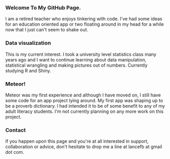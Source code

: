 ### Welcome To My GitHub Page.
I am a retired teacher who enjoys tinkering with code. I've had some ideas for an education oriented app or two floating around in my head for a while now that I just can't seem to shake out.

### Data visualization
This is my current interest. I took a university level statistics class many years ago and I want to continue learning about data manipulation, statistical wrangling and making pictures out of numbers. Currently studying R and Shiny.

### Meteor!
Meteor was my first experience and although I have moved on, I still have some code for an app project lying around. My first app was shaping up to be a proverb dictionary. I had intended it to be of some benefit to any of my adult literacy students. I'm not currently planning on any more work on this project.

### Contact
If you happen upon this page and you're at all interested in support, collaboration or advice, don't hesitate to drop me a line at lancefb at gmail dot com.
